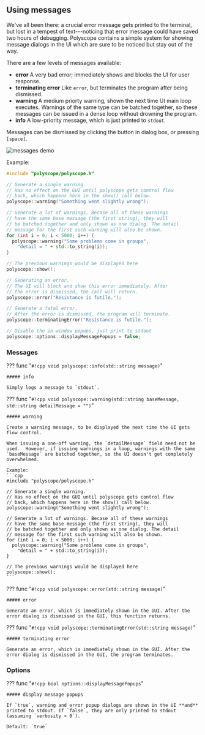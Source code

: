 ## Using messages

We've all been there: a crucial error message gets printed to the terminal, but lost in a tempest of text---noticing that error message could have saved two hours of debugging.  Polyscope contains a simple system for showing message dialogs in the UI which are sure to be noticed but stay out of the way.

There are a few levels of messages available:

- **error** A very bad error; immediately shows and blocks the UI for user response.
- **terminating error** Like `error`, but terminates the program after being dismissed.
- **warning** A medium priorty warning, shown the next time UI main loop executes. Warnings of the same type can be batched together, so these messages can be issued in a dense loop without drowning the program.
- **info** A low-priority message, which is just printed to `stdout`.

Messages can be dismissed by clicking the button in dialog box, or pressing `[space]`.

![messages demo]([[url.prefix]]/media/messages_demo.png)

Example:
```cpp
#include "polyscope/polyscope.h"

// Generate a single warning.
// Has no effect on the GUI until polyscope gets control flow
// back, which happens here in the show() call below.
polyscope::warning("Something went slightly wrong");

// Generate a lot of warnings. Becase all of these warnings 
// have the same base message (the first string), they will 
// be batched together and only shown as one dialog. The detail 
// message for the first such warning will also be shown.
for (int i = 0; i < 5000; i++) {
  polyscope::warning("Some problems come in groups", 
    "detail = " + std::to_string(i));
}

// The previous warnings would be displayed here
polyscope::show();

// Generating an error.
// The UI will block and show this error immediately. After 
// the error is dismissed, the call will return.
polyscope::error("Resistance is futile.");

// Generate a fatal error.
// After the error is dismissed, the program will terminate.
polyscope::terminatingError("Resistance is futile.");

// Disable the in-window popups, just print to stdout
polyscope::options::displayMessagePopups = false;
```


### Messages

??? func "`#!cpp void polyscope::info(std::string message)`"
    
    ##### info

    Simply logs a message to `stdout`.


??? func "`#!cpp void polyscope::warning(std::string baseMessage, std::string detailMessage = "")`"
    
    ##### warning

    Create a warning message, to be displayed the next time the UI gets flow control. 

    When issuing a one-off warning, the `detailMessage` field need not be used.  However, if issuing warnings in a loop, warnings with the same `baseMessage` are batched together, so the UI doesn't get completely overwhelmed.

    Example:
    ```cpp
    #include "polyscope/polyscope.h"

    // Generate a single warning.
    // Has no effect on the GUI until polyscope gets control flow
    // back, which happens here in the show() call below.
    polyscope::warning("Something went slightly wrong");

    // Generate a lot of warnings. Becase all of these warnings 
    // have the same base message (the first string), they will 
    // be batched together and only shown as one dialog. The detail 
    // message for the first such warning will also be shown.
    for (int i = 0; i < 5000; i++) {
      polyscope::warning("Some problems come in groups", 
        "detail = " + std::to_string(i));
    }

    // The previous warnings would be displayed here
    polyscope::show();
    ```


??? func "`#!cpp void polyscope::error(std::string message)`"

    ##### error
  
    Generate an error, which is immediately shown in the GUI. After the error dialog is dismissed in the GUI, this function returns.

??? func "`#!cpp void polyscope::terminatingError(std::string message)`"

    ##### terminating error
    
    Generate an error, which is immediately shown in the GUI. After the error dialog is dismissed in the GUI, the program terminates.

### Options

??? func "`#!cpp bool options::displayMessagePopups`"

    ##### display message popups

    If `true`, warning and error popup dialogs are shown in the UI **and** printed to stdout. If `false`, they are only printed to stdout (assuming `verbosity > 0`).

    Default: `true`